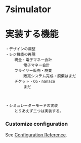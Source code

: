 # 7simulator

# 実装する機能
```
・デザインの調整
・レジ機能の再現
    現金・電子マネー会計
        電子マネー会計
    フライヤー販売・廃棄
        販売システム完成・廃棄はまだ
    チケット・CG・nanaco
        まだ
    
    

・シミュレーターモードの実装
    とりあえず二つは実装する。

```

### Customize configuration
See [Configuration Reference](https://cli.vuejs.org/config/).
